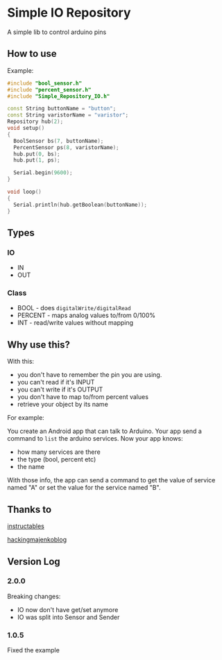 # Simple IO Repository

A simple lib to control arduino pins

## How to use

Example:

``` cpp
#include "bool_sensor.h"
#include "percent_sensor.h"
#include "Simple_Repository_IO.h"

const String buttonName = "button";
const String varistorName = "varistor";
Repository hub(2);
void setup()
{
  BoolSensor bs(7, buttonName);
  PercentSensor ps(8, varistorName);
  hub.put(0, bs);
  hub.put(1, ps);

  Serial.begin(9600);
}

void loop()
{
  Serial.println(hub.getBoolean(buttonName));
}

```

## Types

### IO

* IN
* OUT

### Class

* BOOL - does ```digitalWrite/digitalRead```
* PERCENT - maps analog values to/from 0/100%
* INT - read/write values without mapping

## Why use this?

With this:

* you don't have to remember the pin you are using.
* you can't read if it's INPUT
* you can't write if it's OUTPUT
* you don't have to map to/from percent values
* retrieve your object by its name

For example:

You create an Android app that can talk to Arduino. Your app send a command to ```list``` the arduino services.
Now your app knows:

* how many services are there
* the type (bool, percent etc)
* the name

With those info, the app can send a command to get the value of service named "A" or set the value for the service named "B".

## Thanks to

[instructables](https://www.instructables.com/id/Arduino-String-Manipulation-Using-Minimal-Ram/)

[hackingmajenkoblog](https://hackingmajenkoblog.wordpress.com/2016/02/04/the-evils-of-arduino-strings/)

## Version Log

### 2.0.0

Breaking changes:

* IO now don't have get/set anymore
* IO was split into Sensor and Sender

### 1.0.5

Fixed the example
